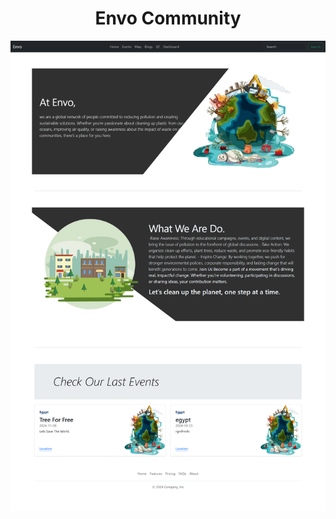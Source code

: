 <p align="center">
    <h1 align="center" >Envo Community</h1>
</p>
<p align="center">
    <img src="./img/envo.png" width="1000" alt="Envo">
</p>
